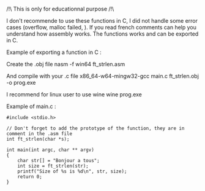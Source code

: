 /!\ This is only for educationnal purpose /!\

I don't recommende to use these functions in C, I did not handle some error cases (overflow, malloc failed, ).
If you read french comments can help you understand how assembly works.
The functions works and can be exported in C.

Example of exporting a function in C :

Create the .obj file
nasm -f win64 ft_strlen.asm

And compile with your .c file
x86_64-w64-mingw32-gcc main.c ft_strlen.obj -o prog.exe

I recommend for linux user to use wine
wine prog.exe

Example of main.c :

	#include <stdio.h>

	// Don't forget to add the prototype of the function, they are in comment in the .asm file
	int ft_strlen(char *s);

	int main(int argc, char ** argv)
	{
		char str[] = "Bonjour a tous";
		int size = ft_strlen(str);
		printf("Size of %s is %d\n", str, size);
		return 0;
	}
